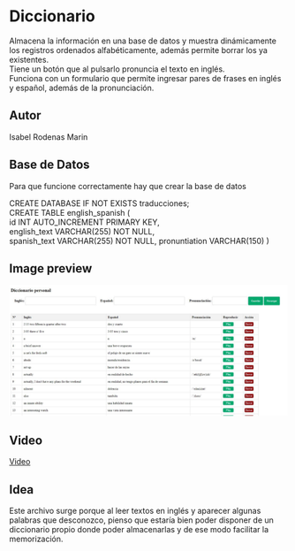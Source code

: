 # Diccionario
Almacena la información en una base de datos y muestra dinámicamente los registros ordenados alfabéticamente, además permite borrar los ya existentes.  
Tiene un botón que al pulsarlo pronuncia el texto en inglés.  
Funciona con un formulario que permite ingresar pares de frases en inglés y español, además de la pronunciación.  

## Autor
Isabel Rodenas Marin

## Base de Datos
Para que funcione correctamente hay que crear la base de datos
  
CREATE DATABASE IF NOT EXISTS traducciones;  
CREATE TABLE english_spanish (  
    id INT AUTO_INCREMENT PRIMARY KEY,  
    english_text VARCHAR(255) NOT NULL,  
    spanish_text VARCHAR(255) NOT NULL,
    pronuntiation VARCHAR(150)
)

## Image preview
![Preview](https://raw.githubusercontent.com/isromar/php/main/diccionario/preview.JPG)

## Video
[Video](https://youtu.be/GFpMLjnaZMQ)

## Idea
Este archivo surge porque al leer textos en inglés y aparecer algunas palabras que desconozco, pienso que estaría bien poder disponer de un diccionario propio donde poder almacenarlas y de ese modo facilitar la memorización.  
